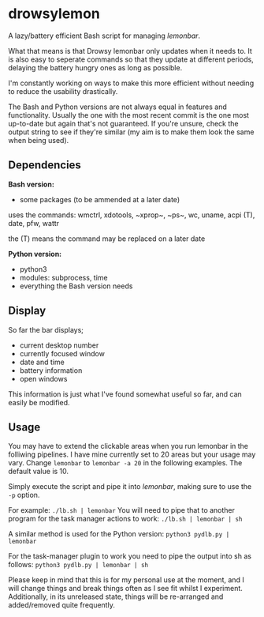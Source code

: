 # drowsylemon
A lazy/battery efficient Bash script for managing _lemonbar_.

What that means is that Drowsy lemonbar only updates when it needs to. It is also easy to seperate commands so that they update at different periods, delaying the battery hungry ones as long as possible.

I'm constantly working on ways to make this more efficient without needing to reduce the usability drastically.

The Bash and Python versions are not always equal in features and functionality. Usually the one with the most recent commit is the one most up-to-date but again that's not guaranteed. If you're unsure, check the output string to see if they're similar (my aim is to make them look the same when being used).

## Dependencies
**Bash version:**
- some packages (to be ammended at a later date)

uses the commands: wmctrl, xdotools, ~xprop~, ~ps~, wc, uname, acpi (T), date, pfw, wattr

the (T) means the command may be replaced on a later date

**Python version:**
- python3
- modules: subprocess, time
- everything the Bash version needs

## Display
So far the bar displays;
- current desktop number
- currently focused window
- date and time
- battery information
- open windows

This information is just what I've found somewhat useful so far, and can easily be modified.

## Usage
You may have to extend the clickable areas when you run lemonbar in the folliwing pipelines. I have mine currently set to 20 areas but your usage may vary.
Change `lemonbar` to `lemonbar -a 20` in the following examples. The default value is 10.


Simply execute the script and pipe it into _lemonbar_, making sure to use the `-p` option.

For example: `./lb.sh | lemonbar`
You will need to pipe that to another program for the task manager actions to work:
`./lb.sh | lemonbar | sh`


A similar method is used for the Python version: `python3 pydlb.py | lemonbar`

For the task-manager plugin to work you need to pipe the output into sh as follows:
`python3 pydlb.py | lemonbar | sh`

Please keep in mind that this is for my personal use at the moment, and I will change things and break things often as I see fit whilst I experiment. Additionally, in its unreleased state, things will be re-arranged and added/removed quite frequently.
